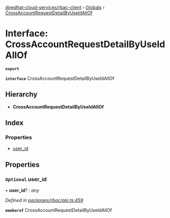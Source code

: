 [@redhat-cloud-services/rbac-client](../README.md) › [Globals](../globals.md) › [CrossAccountRequestDetailByUseIdAllOf](crossaccountrequestdetailbyuseidallof.md)

# Interface: CrossAccountRequestDetailByUseIdAllOf

**`export`** 

**`interface`** CrossAccountRequestDetailByUseIdAllOf

## Hierarchy

* **CrossAccountRequestDetailByUseIdAllOf**

## Index

### Properties

* [user_id](crossaccountrequestdetailbyuseidallof.md#optional-user_id)

## Properties

### `Optional` user_id

• **user_id**? : *any*

*Defined in [packages/rbac/api.ts:459](https://github.com/fhlavac/javascript-clients/blob/master/packages/rbac/api.ts#L459)*

**`memberof`** CrossAccountRequestDetailByUseIdAllOf
